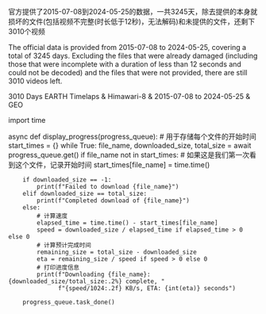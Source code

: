 

官方提供了2015-07-08到2024-05-25的数据，一共3245天，除去提供的本身就损坏的文件(包括视频不完整(时长低于12秒)，无法解码)和未提供的文件，还剩下3010个视频

The official data is provided from 2015-07-08 to 2024-05-25, covering a total of 3245 days. Excluding the files that were already damaged (including those that were incomplete with a duration of less than 12 seconds and could not be decoded) and the files that were not provided, there are still 3010 videos left.

3010 Days EARTH Timelaps & Himawari-8 & 2015-07-08 to 2024-05-25 & GEO



import time

async def display_progress(progress_queue):
    # 用于存储每个文件的开始时间
    start_times = {}
    while True:
        file_name, downloaded_size, total_size = await progress_queue.get()
        if file_name not in start_times:
            # 如果这是我们第一次看到这个文件，记录开始时间
            start_times[file_name] = time.time()

        if downloaded_size == -1:
            print(f"Failed to download {file_name}")
        elif downloaded_size == total_size:
            print(f"Completed download of {file_name}")
        else:
            # 计算速度
            elapsed_time = time.time() - start_times[file_name]
            speed = downloaded_size / elapsed_time if elapsed_time > 0 else 0
            # 计算预计完成时间
            remaining_size = total_size - downloaded_size
            eta = remaining_size / speed if speed > 0 else 0
            # 打印进度信息
            print(f"Downloading {file_name}: {downloaded_size/total_size:.2%} complete, "
                  f"{speed/1024:.2f} KB/s, ETA: {int(eta)} seconds")

        progress_queue.task_done()
